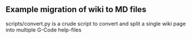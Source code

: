 
## Example migration of wiki to MD files

scripts/convert.py is a crude script to convert and split a single wiki page into multiple G-Code help-files

